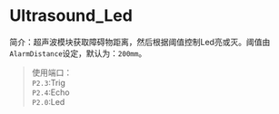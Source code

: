 # Ultrasound_Led
简介：超声波模块获取障碍物距离，然后根据阈值控制Led亮或灭。阈值由`AlarmDistance`设定，默认为：`200mm`。  
>使用端口：  
`P2.3`:Trig  
`P2.4`:Echo  
`P2.0`:Led